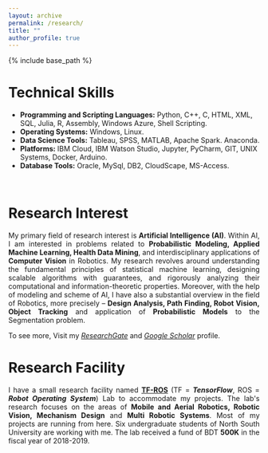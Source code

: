 ```yaml
---
layout: archive
permalink: /research/
title: ""
author_profile: true
---
```


{% include base_path %}

Technical Skills <i class="fa fa-star" aria-hidden="true"></i>
======
* **Programming and Scripting Languages:** Python, C++, C, HTML, XML, SQL, Julia, R, Assembly, Windows Azure, Shell Scripting.
* **Operating Systems:** Windows, Linux.
* **Data Science Tools:** Tableau, SPSS, MATLAB, Apache Spark. Anaconda.
* **Platforms:** IBM Cloud, IBM Watson Studio, Jupyter, PyCharm, GIT, UNIX Systems, Docker, Arduino.
* **Database Tools:** Oracle, MySql, DB2, CloudScape, MS-Access. <br/>

<br/>

Research Interest <i class="fa fa-rocket" aria-hidden="true"></i>
======
<p style="text-align:justify;">My primary field of research interest is <b>Artificial Intelligence (AI)</b>. Within AI, I am interested in problems related to <b>Probabilistic Modeling, Applied Machine Learning, Health Data Mining</b>, and interdisciplinary applications of <b>Computer Vision</b> in Robotics. My research revolves around understanding the fundamental principles of statistical machine learning, designing scalable algorithms with guarantees, and rigorously analyzing their computational and information-theoretic properties. Moreover, with the help of modeling and scheme of AI, I have also a substantial overview in the field of Robotics, more precisely – <b>Design Analysis, Path Finding, Robot Vision, Object Tracking</b> and application of <b>Probabilistic Models</b> to the Segmentation problem.</p>

To see more, Visit my <a href="https://www.researchgate.net/profile/Asif_Neloy" target="_blank">*ResearchGate*</a> and <a href="hhttps://scholar.google.com/citations?user=WjL1EDcAAAAJ&hl=en" target="_blank">*Google Scholar*</a> profile. 
<br/>


Research Facility <i class="fa fa-object-ungroup" aria-hidden="true"></i>
======
<p style="text-align:justify;"> I have a small research facility named <a href="https://www.linkedin.com/company/31245254" target="_blank"><b>TF-ROS</b></a> (TF = <b><i>TensorFlow</i></b>, ROS = <b><i>Robot Operating System</i></b>) Lab to accommodate my projects. The lab's research focuses on the areas of <b>Mobile and Aerial Robotics, Robotic Vision, Mechanism Design</b> and <b>Multi Robotic Systems</b>. Most of my projects are running from here. Six undergraduate students of North South University are working with me. The lab received a fund of BDT <b>500K</b> in the fiscal year of 2018-2019. </p>